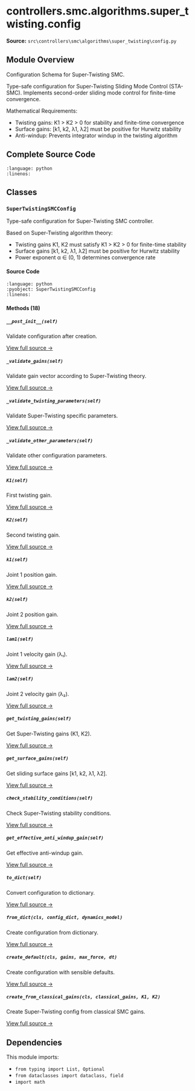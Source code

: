 # controllers.smc.algorithms.super_twisting.config

**Source:** `src\controllers\smc\algorithms\super_twisting\config.py`

## Module Overview

Configuration Schema for Super-Twisting SMC.

Type-safe configuration for Super-Twisting Sliding Mode Control (STA-SMC).
Implements second-order sliding mode control for finite-time convergence.

Mathematical Requirements:
- Twisting gains: K1 > K2 > 0 for stability and finite-time convergence
- Surface gains: [k1, k2, λ1, λ2] must be positive for Hurwitz stability
- Anti-windup: Prevents integrator windup in the twisting algorithm

## Complete Source Code

```{literalinclude} ../../../src/controllers/smc/algorithms/super_twisting/config.py
:language: python
:linenos:
```



## Classes

### `SuperTwistingSMCConfig`

Type-safe configuration for Super-Twisting SMC controller.

Based on Super-Twisting algorithm theory:
- Twisting gains K1, K2 must satisfy K1 > K2 > 0 for finite-time stability
- Surface gains [k1, k2, λ1, λ2] must be positive for Hurwitz stability
- Power exponent α ∈ (0, 1) determines convergence rate

#### Source Code

```{literalinclude} ../../../src/controllers/smc/algorithms/super_twisting/config.py
:language: python
:pyobject: SuperTwistingSMCConfig
:linenos:
```

#### Methods (18)

##### `__post_init__(self)`

Validate configuration after creation.

[View full source →](#method-supertwistingsmcconfig-__post_init__)

##### `_validate_gains(self)`

Validate gain vector according to Super-Twisting theory.

[View full source →](#method-supertwistingsmcconfig-_validate_gains)

##### `_validate_twisting_parameters(self)`

Validate Super-Twisting specific parameters.

[View full source →](#method-supertwistingsmcconfig-_validate_twisting_parameters)

##### `_validate_other_parameters(self)`

Validate other configuration parameters.

[View full source →](#method-supertwistingsmcconfig-_validate_other_parameters)

##### `K1(self)`

First twisting gain.

[View full source →](#method-supertwistingsmcconfig-k1)

##### `K2(self)`

Second twisting gain.

[View full source →](#method-supertwistingsmcconfig-k2)

##### `k1(self)`

Joint 1 position gain.

[View full source →](#method-supertwistingsmcconfig-k1)

##### `k2(self)`

Joint 2 position gain.

[View full source →](#method-supertwistingsmcconfig-k2)

##### `lam1(self)`

Joint 1 velocity gain (λ₁).

[View full source →](#method-supertwistingsmcconfig-lam1)

##### `lam2(self)`

Joint 2 velocity gain (λ₂).

[View full source →](#method-supertwistingsmcconfig-lam2)

##### `get_twisting_gains(self)`

Get Super-Twisting gains (K1, K2).

[View full source →](#method-supertwistingsmcconfig-get_twisting_gains)

##### `get_surface_gains(self)`

Get sliding surface gains [k1, k2, λ1, λ2].

[View full source →](#method-supertwistingsmcconfig-get_surface_gains)

##### `check_stability_conditions(self)`

Check Super-Twisting stability conditions.

[View full source →](#method-supertwistingsmcconfig-check_stability_conditions)

##### `get_effective_anti_windup_gain(self)`

Get effective anti-windup gain.

[View full source →](#method-supertwistingsmcconfig-get_effective_anti_windup_gain)

##### `to_dict(self)`

Convert configuration to dictionary.

[View full source →](#method-supertwistingsmcconfig-to_dict)

##### `from_dict(cls, config_dict, dynamics_model)`

Create configuration from dictionary.

[View full source →](#method-supertwistingsmcconfig-from_dict)

##### `create_default(cls, gains, max_force, dt)`

Create configuration with sensible defaults.

[View full source →](#method-supertwistingsmcconfig-create_default)

##### `create_from_classical_gains(cls, classical_gains, K1, K2)`

Create Super-Twisting config from classical SMC gains.

[View full source →](#method-supertwistingsmcconfig-create_from_classical_gains)



## Dependencies

This module imports:

- `from typing import List, Optional`
- `from dataclasses import dataclass, field`
- `import math`
